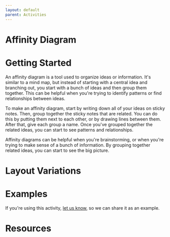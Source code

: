 ```yaml
---
layout: default
parent: Activities
---
```

# Affinity Diagram

# Getting Started
An affinity diagram is a tool used to organize ideas or information. It's similar to a mind map, but instead of starting with a central idea and branching out, you start with a bunch of ideas and then group them together. This can be helpful when you're trying to identify patterns or find relationships between ideas. 

To make an affinity diagram, start by writing down all of your ideas on sticky notes. Then, group together the sticky notes that are related. You can do this by putting them next to each other, or by drawing lines between them. After that, give each group a name. Once you've grouped together the related ideas, you can start to see patterns and relationships. 

Affinity diagrams can be helpful when you're brainstorming, or when you're trying to make sense of a bunch of information. By grouping together related ideas, you can start to see the big picture.

# Layout Variations
# Examples
If you're using this activity, [let us know](https://github.com/Standards-and-Practices/structured-rapid-development/issues/new?assignees=&labels=documentation&template=example-submission.md&title=Example+of+%5Byour+pattern+here%5D), so we can share it as an example.
# Resources
